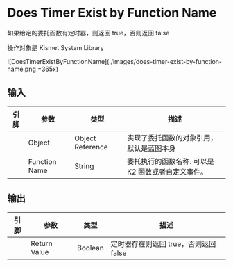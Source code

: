 # Does Timer Exist by Function Name

如果给定的委托函数有定时器，则返回 true，否则返回 false

操作对象是 Kismet System Library

![DoesTimerExistByFunctionName](./images/does-timer-exist-by-function-name.png =365x)

## 输入
| 引脚 | 参数 | 类型 | 描述 |
| -- | -- | -- | -- |
| <IconPin color="#00a8f4" /> | Object | Object Reference | 实现了委托函数的对象引用，默认是蓝图本身 |
| <IconPin color="#fa01cf" /> | Function Name | String | 委托执行的函数名称. 可以是 K2 函数或者自定义事件。 |

## 输出
| 引脚 | 参数 | 类型 | 描述 |
| -- | -- | -- | -- |
| <IconPin color="#af0e0e" /> | Return Value | Boolean | 定时器存在则返回 true，否则返回 false |
